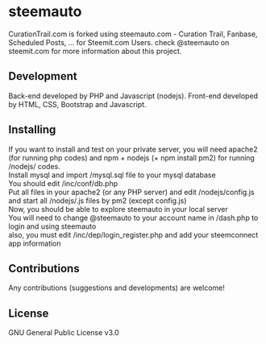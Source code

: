 # steemauto
CurationTrail.com is forked using steemauto.com - Curation Trail, Fanbase, Scheduled Posts, ... for Steemit.com Users.
check @steemauto on steemit.com for more information about this project.

## Development
Back-end developed by PHP and Javascript (nodejs).
Front-end developed by HTML, CSS, Bootstrap and Javascript.

## Installing
If you want to install and test on your private server, you will need apache2 (for running php codes)
and npm + nodejs (+ npm install pm2) for running /nodejs/ codes.  
Install mysql and import /mysql.sql file to your mysql database  
You should edit /inc/conf/db.php  
Put all files in your apache2 (or any PHP server) and edit /nodejs/config.js and start all /nodejs/.js files by pm2 (except config.js)  
Now, you should be able to explore steemauto in your local server  
You will need to change @steemauto to your account name in /dash.php to login and using steemauto  
also, you must edit /inc/dep/login_register.php and add your steemconnect app information  

## Contributions
Any contributions (suggestions and developments) are welcome!

## License
GNU General Public License v3.0
